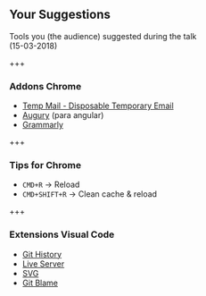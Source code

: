 ## Your Suggestions
Tools you (the audience) suggested during the talk  
(15-03-2018)

+++

### Addons Chrome
- [Temp Mail - Disposable Temporary Email](https://chrome.google.com/webstore/detail/temp-mail-disposable-temp/inojafojbhdpnehkhhfjalgjjobnhomj?hl=en)
- [Augury](https://chrome.google.com/webstore/detail/augury/elgalmkoelokbchhkhacckoklkejnhcd?hl=en) (para angular)
- [Grammarly](https://chrome.google.com/webstore/detail/grammarly-for-chrome/kbfnbcaeplbcioakkpcpgfkobkghlhen?hl=en)

+++

### Tips for Chrome

- `CMD+R` -> Reload
- `CMD+SHIFT+R` -> Clean cache & reload

+++

### Extensions Visual Code
- [Git History](https://marketplace.visualstudio.com/items?itemName=donjayamanne.githistory)
- [Live Server](https://marketplace.visualstudio.com/items?itemName=ritwickdey.LiveServer)
- [SVG](https://marketplace.visualstudio.com/items?itemName=cssho.vscode-svgviewer)
- [Git Blame](https://marketplace.visualstudio.com/items?itemName=waderyan.gitblame)